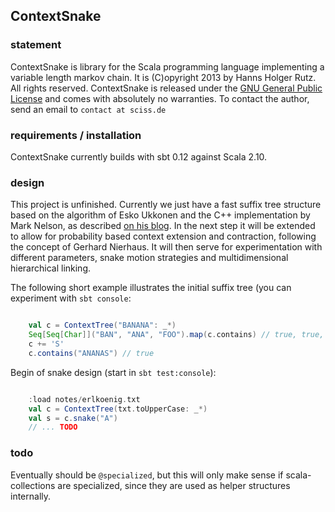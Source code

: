 ## ContextSnake

### statement

ContextSnake is library for the Scala programming language implementing a variable length markov chain. It is (C)opyright 2013 by Hanns Holger Rutz. All rights reserved. ContextSnake is released under the [GNU General Public License](http://github.com/Sciss/ContextSnake/blob/master/LICENSE) and comes with absolutely no warranties. To contact the author, send an email to `contact at sciss.de`

### requirements / installation

ContextSnake currently builds with sbt 0.12 against Scala 2.10.

### design

This project is unfinished. Currently we just have a fast suffix tree structure based on the algorithm of Esko Ukkonen and the C++ implementation by Mark Nelson, as described [on his blog](http://marknelson.us/1996/08/01/suffix-trees/). In the next step it will be extended to allow for probability based context extension and contraction, following the concept of Gerhard Nierhaus. It will then serve for experimentation with different parameters, snake motion strategies and multidimensional hierarchical linking.

The following short example illustrates the initial suffix tree (you can experiment with `sbt console`:

```scala

    val c = ContextTree("BANANA": _*)
    Seq[Seq[Char]]("BAN", "ANA", "FOO").map(c.contains) // true, true, false
    c += 'S'
    c.contains("ANANAS") // true

```

Begin of snake design (start in `sbt test:console`):

```scala

    :load notes/erlkoenig.txt
    val c = ContextTree(txt.toUpperCase: _*)
    val s = c.snake("A")
    // ... TODO

```

### todo

Eventually should be `@specialized`, but this will only make sense if scala-collections are specialized, since they are used as helper structures internally.